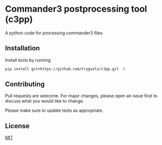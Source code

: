 # Commander3 postprocessing tool (c3pp)

A python code for processing commander3 files

## Installation

Install tools by running 

```bash
pip install git+https://github.com/trygvels/c3pp.git -U
```

## Contributing
Pull requests are welcome. For major changes, please open an issue first to discuss what you would like to change.

Please make sure to update tests as appropriate.

## License
[MIT](https://choosealicense.com/licenses/mit/)